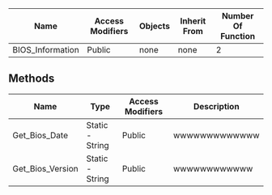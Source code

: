 


| Name | Access Modifiers | Objects | Inherit From | Number Of Function |
| ---- | ----------- | ------- | ----------- | ------------------ |
| BIOS_Information | Public | none | none | 2 |

## Methods

| Name | Type | Access Modifiers | Description |
| ---- | ---- | ---------------- | ----------- |
| Get_Bios_Date | Static - String | Public | wwwwwwwwwwwww|
| Get_Bios_Version | Static - String | Public | wwwwwwwwwwww |

